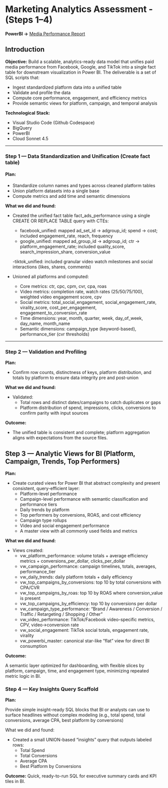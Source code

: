 # Marketing Analytics Assessment - (Steps 1–4)

**PowerBI ->** [Media Performance Report](https://app.powerbi.com/view?r=eyJrIjoiNTZkNTFhZmYtZmYwZC00NTVjLWE3YTYtMjE5NmUxNWNhOTUyIiwidCI6IjRjODE4Zjc5LWFiODQtNDU1Mi05YjdjLTJmZTcxNWIwZDBkNSIsImMiOjR9)

## Introduction

**Objective:** Build a scalable, analytics-ready data model that unifies paid media performance from Facebook, Google, and TikTok into a single fact table for downstream visualization in Power BI. The deliverable is a set of SQL scripts that:

- Ingest standardized platform data into a unified table
- Validate and profile the data
- Compute core performance, engagement, and efficiency metrics
- Provide semantic views for platform, campaign, and temporal analysis

**Technological Stack:**
- Visual Studio Code (Github Codespace)
- BigQuery
- PowerBI
- Cloud Sonnet 4.5

---

### Step 1 — Data Standardization and Unification (Create fact table)

#### Plan:

- Standardize column names and types across cleaned platform tables
- Union platform datasets into a single base
- Compute metrics and add time and semantic dimensions

**What we did and found:**

- Created the unified fact table fact_ads_performance using a single CREATE OR REPLACE TABLE query with CTEs:
    - facebook_unified: mapped ad_set_id → adgroup_id; spend → cost; included engagement_rate, reach, frequency
    - google_unified: mapped ad_group_id → adgroup_id; ctr → platform_engagement_rate; included quality_score, search_impression_share, conversion_value
      
     -tiktok_unified: included granular video watch milestones and social interactions (likes, shares, comments)
- Unioned all platforms and computed:
    - Core metrics: ctr, cpc, cpm, cvr, cpa, roas
    - Video metrics: completion rate, watch rates (25/50/75/100), weighted video engagement score, cpv
    - Social metrics: total_social_engagement, social_engagement_rate, virality_score, cost_per_engagement, engagement_to_conversion_rate
    - Time dimensions: year, month, quarter, week, day_of_week, day_name, month_name
    - Semantic dimensions: campaign_type (keyword-based), performance_tier (cvr thresholds)
---

### Step 2 — Validation and Profiling

**Plan:**

- Confirm row counts, distinctness of keys, platform distribution, and totals by platform to ensure data integrity pre and post-union 

**What we did and found:**

- Validated:
    - Total rows and distinct dates/campaigns to catch duplicates or gaps
    - Platform distribution of spend, impressions, clicks, conversions to confirm parity with input sources

**Outcome:**

- The unified table is consistent and complete; platform aggregation aligns with expectations from the source files.

## Step 3 — Analytic Views for BI (Platform, Campaign, Trends, Top Performers)

**Plan:**

- Create curated views for Power BI that abstract complexity and present consistent, query-efficient layer:
    - Platform-level performance
    - Campaign-level performance with semantic classification and performance tiers
    - Daily trends by platform
    - Top performers by conversions, ROAS, and cost efficiency
    - Campaign type rollups
    - Video and social engagement performance
    - A master view with all commonly used fields and metrics

**What we did and found:**

- Views created:
    - vw_platform_performance: volume totals + average efficiency metrics + conversions_per_dollar, clicks_per_dollar
    - vw_campaign_performance: campaign timelines, totals, averages, performance_tier
    - vw_daily_trends: daily platform totals + daily efficiency
    - vw_top_campaigns_by_conversions: top 10 by total conversions with CPA/CVR
    - vw_top_campaigns_by_roas: top 10 by ROAS where conversion_value is present
    - vw_top_campaigns_by_efficiency: top 10 by conversions per dollar
    - vw_campaign_type_performance: “Brand / Awareness / Conversion / Traffic / Retargeting / Shopping / Other”
    - vw_video_performance: TikTok/Facebook video-specific metrics, CPV, video→conversion rate
    - vw_social_engagement: TikTok social totals, engagement rate, virality
    - vw_powerbi_master: canonical star-like “flat” view for direct BI consumption

**Outcome:**

A semantic layer optimized for dashboarding, with flexible slices by platform, campaign, time, and engagement type, minimizing repeated metric logic in BI.

### Step 4 — Key Insights Query Scaffold

**Plan:**

Provide simple insight-ready SQL blocks that BI or analysts can use to surface headlines without complex modeling (e.g., total spend, total conversions, average CPA, best platform by conversions)

What we did and found:

- Created a small UNION-based “insights” query that outputs labeled rows:
    - Total Spend
    - Total Conversions
    - Average CPA
    - Best Platform by Conversions

**Outcome:**
Quick, ready-to-run SQL for executive summary cards and KPI tiles in BI.
